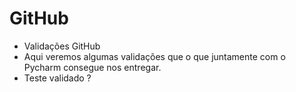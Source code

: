 # GitHub
- Validações GitHub
- Aqui veremos algumas validações que o que juntamente com o Pycharm consegue nos entregar.
- Teste validado ?
